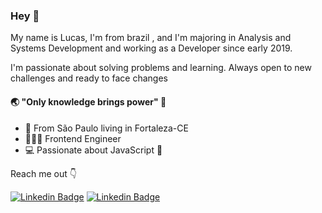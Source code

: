 ### Hey 👋

My name is Lucas, I'm from brazil , and I'm majoring in Analysis and Systems Development and working as a Developer since early 2019.

I'm passionate about solving problems and learning. Always open to new challenges and ready to face changes

#### 🌏 "Only knowledge brings power" 🧠

- 📍 From São Paulo living in Fortaleza-CE
- 👨🏽‍💻 Frontend Engineer
- 💻 Passionate about JavaScript 💛

Reach me out 👇

[![Linkedin Badge](https://img.shields.io/badge/-Lucas%20Rocha-0E76A8?style=flat-square&logo=Linkedin&logoColor=white&link=https://www.linkedin.com/in/lucas-rocha-a723b8150/)](https://www.linkedin.com/in/lucas-rocha-a723b8150/) [![Linkedin Badge](https://img.shields.io/badge/-Lucas%20Rocha-E1306C?style=flat-square&logo=Instagram&logoColor=white&link=https://www.instagram.com/luskarocha_/)](https://www.instagram.com/luskarocha_/)
